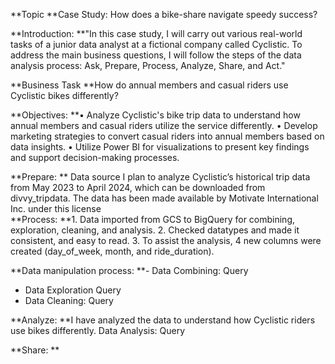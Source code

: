 
**Topic
**Case Study: How does a bike-share navigate speedy success?

**Introduction: 
**"In this case study, I will carry out various real-world tasks of a junior data analyst at a fictional company called Cyclistic. To address the main business questions, I will follow the steps of the data analysis process: Ask, Prepare, Process, Analyze, Share, and Act."

**Business Task
**How do annual members and casual riders use Cyclistic bikes differently?

**Objectives: 
**•	Analyze Cyclistic's bike trip data to understand how annual members and casual riders utilize the service differently.
•	Develop marketing strategies to convert casual riders into annual members based on data insights.
•	Utilize Power BI for visualizations to present key findings and support decision-making processes.

**Prepare:
**        Data source
        I plan to analyze Cyclistic’s historical trip data from May 2023 to April 2024, which can be downloaded from divvy_tripdata. The data has been made            available by Motivate International Inc. under this license	 
**Process:
**1.	Data imported from GCS to BigQuery for combining, exploration, cleaning, and analysis. 
2.	Checked datatypes and made it consistent, and easy to read. 
3.	To assist the analysis, 4 new columns were created (day_of_week, month, and ride_duration).  

**Data manipulation process: 
**- Data Combining: Query
- Data Exploration Query
- Data Cleaning: Query


**Analyze: 
**I have analyzed the data to understand how Cyclistic riders use bikes differently.
Data Analysis: Query

**Share:
**























